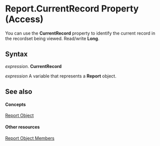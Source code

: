 
# Report.CurrentRecord Property (Access)

You can use the  **CurrentRecord** property to identify the current record in the recordset being viewed. Read/write **Long**.


## Syntax

 _expression_. **CurrentRecord**

 _expression_ A variable that represents a **Report** object.


## See also


#### Concepts


[Report Object](6f77c1b4-a9ce-7caa-204c-fe0755c6f9df.md)
#### Other resources


[Report Object Members](73370a33-1ca0-da4d-9e36-88011bc2b93e.md)
